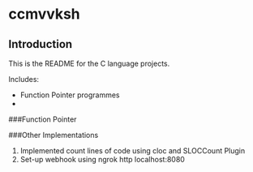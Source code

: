 # ccmvvksh

## Introduction
This is the README for the C language projects.

Includes:
- Function Pointer programmes
-

###Function Pointer

###Other Implementations

1. Implemented count lines of code using cloc and SLOCCount Plugin
2. Set-up webhook using ngrok http localhost:8080 

